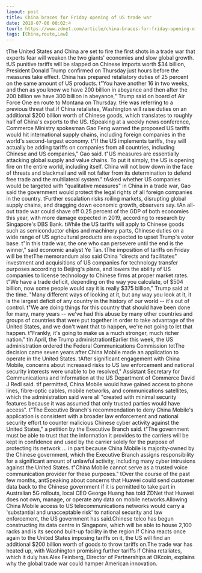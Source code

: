 ```yaml
---
layout: post
title: China braces for Friday opening of US trade war
date: 2018-07-06 00:02:4
tourl: https://www.zdnet.com/article/china-braces-for-friday-opening-of-us-trade-war/
tags: [China,route,Law]
---
```

 tThe United States and China are set to fire the first shots in a trade war that experts fear will weaken the two giants' economies and slow global growth. tUS punitive tariffs will be slapped on Chinese imports worth $34 billion, President Donald Trump confirmed on Thursday just hours before the measures take effect. China has prepared retaliatory duties of 25 percent on the same amount of US products. t"You have another 16 in two weeks, and then as you know we have 200 billion in abeyance and then after the 200 billion we have 300 billion in abeyance," Trump said on board of Air Force One en route to Montana on Thursday. tHe was referring to a previous threat that if China retaliates, Washington will raise duties on an additional $200 billion worth of Chinese goods, which translates to roughly half of China's exports to the US. tSpeaking at a weekly news conference, Commerce Ministry spokesman Gao Feng warned the proposed US tariffs would hit international supply chains, including foreign companies in the world's second-largest economy. t"If the US implements tariffs, they will actually be adding tariffs on companies from all countries, including Chinese and US companies," Gao said. t"US measures are essentially attacking global supply and value chains. To put it simply, the US is opening fire on the entire world, including itself. China will not bow down in the face of threats and blackmail and will not falter from its determination to defend free trade and the multilateral system." tAsked whether US companies would be targeted with "qualitative measures" in China in a trade war, Gao said the government would protect the legal rights of all foreign companies in the country. tFurther escalation risks roiling markets, disrupting global supply chains, and dragging down economic growth, observers say. tAn all-out trade war could shave off 0.25 percent of the GDP of both economies this year, with more damage expected in 2019, according to research by Singapore's DBS Bank. tWhile the US tariffs will apply to Chinese goods such as semiconductor chips and machinery parts, Chinese duties on a wide range of US agricultural products are expected to upset Trump's voter base. t"In this trade war, the one who can persevere until the end is the winner," said economic analyst Ye Tan. tThe imposition of tariffs on Friday will be thetThe memorandum also said China "directs and facilitates" investment and acquisitions of US companies for technology transfer purposes according to Beijing's plans, and lowers the ability of US companies to license technology to Chinese firms at proper market rates. t"We have a trade deficit, depending on the way you calculate, of $504 billion, now some people would say it is really $375 billion," Trump said at the time. "Many different ways of looking at it, but any way you look at it, it is the largest deficit of any country in the history of our world -- it's out of control. t"We are doing things for this country that should have been done for many, many years -- we've had this abuse by many other countries and groups of countries that were put together in order to take advantage of the United States, and we don't want that to happen, we're not going to let that happen. t"Frankly, it's going to make us a much stronger, much richer nation." tIn April, the Trump administrationtEarlier this week, the US administration ordered the Federal Communications Commission totThe decision came seven years after China Mobile made an application to operate in the United States. tAfter significant engagement with China Mobile, concerns about increased risks to US law enforcement and national security interests were unable to be resolved," Assistant Secretary for Communications and Information at the US Department of Commerce David J Redl said. tIf permitted, China Mobile would have gained access to phone lines, fibre-optic cables, mobile networks, and communications satellites, which the administration said were all "created with minimal security features because it was assumed that only trusted parties would have access". t"The Executive Branch's recommendation to deny China Mobile's application is consistent with a broader law enforcement and national security effort to counter malicious Chinese cyber activity against the United States," a petition by the Executive Branch said. t"The government must be able to trust that the information it provides to the carriers will be kept in confidence and used by the carrier solely for the purpose of protecting its network ... in part because China Mobile is majority-owned by the Chinese government, which the Executive Branch assigns responsibility for a significant amount of unlawful activity, including many cyber intrusions against the United States. t"China Mobile cannot serve as a trusted voice communication provider for these purposes." tOver the course of the past few months, antSpeaking about concerns that Huawei could send customer data back to the Chinese government if it is permitted to take part in Australian 5G rollouts, local CEO George Huang has told ZDNet that Huawei does not own, manage, or operate any data on mobile networks.Allowing China Mobile access to US telecommunications networks would carry a 'substantial and unacceptable risk' to national security and law enforcement, the US government has said.Chinese telco has begun constructing its data centre in Singapore, which will be able to house 2,100 racks and is its second built-up facility in the region.If China reacts once again to the United States imposing tariffs on it, the US will find an additional $200 billion worth of goods to throw tariffs on.The trade war has heated up, with Washington promising further tariffs if China retaliates, which it duly has.Alex Feinberg, Director of Partnerships at OKcoin, explains why the global trade war could hamper American innovation.